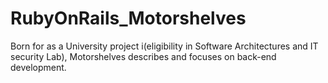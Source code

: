 # RubyOnRails_Motorshelves
Born for as a University project i(eligibility in Software Architectures and IT security Lab), Motorshelves describes and focuses on back-end development.
